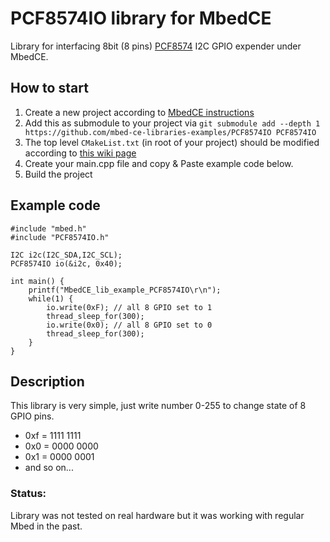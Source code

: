 # PCF8574IO library for MbedCE

Library for interfacing 8bit (8 pins) [PCF8574](https://www.ti.com/product/PCF8574) I2C GPIO expender under MbedCE.

## How to start
1. Create a new project according to [MbedCE instructions](https://github.com/mbed-ce/mbed-os/wiki)
2. Add this as submodule to your project via `git submodule add --depth 1 https://github.com/mbed-ce-libraries-examples/PCF8574IO PCF8574IO`
3. The top level `CMakeList.txt` (in root of your project) should be modified according to [this wiki page](https://github.com/mbed-ce/mbed-os/wiki/MbedOS-configuration#libraries-in-your-application)
4. Create your main.cpp file and copy & Paste example code below.
5. Build the project

## Example code
```
#include "mbed.h"
#include "PCF8574IO.h"

I2C i2c(I2C_SDA,I2C_SCL);
PCF8574IO io(&i2c, 0x40);
 
int main() {
    printf("MbedCE_lib_example_PCF8574IO\r\n");
    while(1) {
        io.write(0xF); // all 8 GPIO set to 1
        thread_sleep_for(300);
        io.write(0x0); // all 8 GPIO set to 0
        thread_sleep_for(300);
    }
}
```
## Description
This library is very simple, just write number 0-255 to change state of 8 GPIO pins.
 - 0xf = 1111 1111
 - 0x0 = 0000 0000
 - 0x1 = 0000 0001 
 - and so on...

### Status:
Library was not tested on real hardware but it was working with regular Mbed in the past. 
